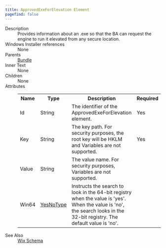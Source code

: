 ```yaml
---
title: ApprovedExeForElevation Element
pagefind: false
---
```

<dl>
  <dt>Description</dt>
  <dd>Provides information about an .exe so that the BA can request the engine to run it elevated from any secure location.</dd>
  <dt>Windows Installer references</dt>
  <dd>None</dd>
  <dt>Parents</dt>
  <dd>
    <a href="../../wix/bundle/">Bundle</a>
  </dd>
  <dt>Inner Text</dt>
  <dd>None</dd>
  <dt>Children</dt>
  <dd>None</dd>
  <dt>Attributes</dt>
  <dd>
    <table cellspacing="0" cellpadding="0" class="schema">
      <tr>
        <th width="15%">Name</th>
        <th width="15%">Type</th>
        <th width="65%">Description</th>
        <th width="15%">Required</th>
      </tr>
      <tr>
        <td>Id</td>
        <td>String</td>
        <td>The identifier of the ApprovedExeForElevation element.</td>
        <td>Yes</td>
      </tr>
      <tr>
        <td>Key</td>
        <td>String</td>
        <td>             The key path.             For security purposes, the root key will be HKLM and Variables are not supported.           </td>
        <td>Yes</td>
      </tr>
      <tr>
        <td>Value</td>
        <td>String</td>
        <td>             The value name.             For security purposes, Variables are not supported.           </td>
        <td>&nbsp;</td>
      </tr>
      <tr>
        <td>Win64</td>
        <td><a href="../simple_type_yesnotype/">YesNoType</a></td>
        <td>             Instructs the search to look in the 64-bit registry when the value is 'yes'.             When the value is 'no', the search looks in the 32-bit registry.             The default value is 'no'.           </td>
        <td>&nbsp;</td>
      </tr>
    </table>
  </dd>
  <dt>See Also</dt>
  <dd>
    <a href="../">Wix Schema</a>
  </dd>
</dl>
